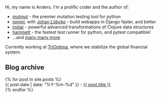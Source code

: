 Hi, my name is Anders. I'm a prolific coder and the author of:

* <a href="https://github.com/boxed/mutmut">mutmut</a> - the premier mutation testing tool for python
* <a href="https://github.com/TriOptima/iommi">iommi</a>, with <a href="https://github.com/jlubcke">Johan Lübcke</a> - build webapps in Django faster, and better
* <a href="https://github.com/boxed/instar">instar</a> - powerful advanced transformations of Clojure data structures
* <a href="https://github.com/boxed/hammett">hammett</a> - the fastest test runner for python, and pytest compatible!
* ...and <a href="https://github.com/boxed?tab=repositories&q=&type=source&language=">many many more</a>

Currently working at <a href="https://trioptima.com/">TriOptima</a>, where we stabilize the global financial system.


<div id="archive">
<h2>Blog archive</h2>

<ul style="list-style: none; padding-left: 0">
  {% for post in site.posts %}
    <li>      
      {{ post.date | date: "%Y-%m-%d" }} - <a href="{{ post.url }}">{{ post.title }}</a>
    </li>
  {% endfor %}
</ul>
</div>

<script>
document.addEventListener('DOMContentLoaded', function() {
    document.getElementById('claps').remove();
});
</script>
